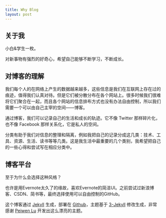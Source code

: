 ```yaml
---
title: Why Blog
layout: post
---
```


## 关于我

小白&学生一枚。

对新事物有强烈的好奇心，希望自己能够不断学习，不断成长。

## 对博客的理解

我们每个人的在网络上产生的数据越来越多，这些信息是我们在互联网上存在过的痕迹，值得我们认真对待。但是它们被分散分布在各个网站上。很多时候我们很难将它们聚合在一起，而且各个网站的信息排布方式也没有办法自由控制，所以我们需要一个可以由自己主宰的空间——博客。

通过博客，我们可以记录自己的生活和成长的轨迹。它不像 Twitter 那样碎片化，也不像 Facebook 那样关系化，它是私人的空间。

分类有助于我们对信息的整理和隔离，例如我把自己的记录分成这几类：技术、工具、资源、生活、读书等等几类。这是我生活中最重要的几个类别，我希望把自己的一些心得和尝试写在相应分类中。

## 博客平台

至于为什么会选择这种风格？

也许是用Evernote太久了的缘故，喜欢Evernote的简洁UI。之前尝试过新浪博客、CSDN、简书等，最终选择使用可以自由控制的GitHub。

这个博客通过 [Jekyll](http://jekyllrb.com/) 生成，部署在 [Github](https://pages.github.com)，主题基于 [3-Jekyll](https://github.com/P233/3-Jekyll) 修改生成，非常感谢 [Peiwen Lu](https://github.com/P233) 开发出这么漂亮的主题。

